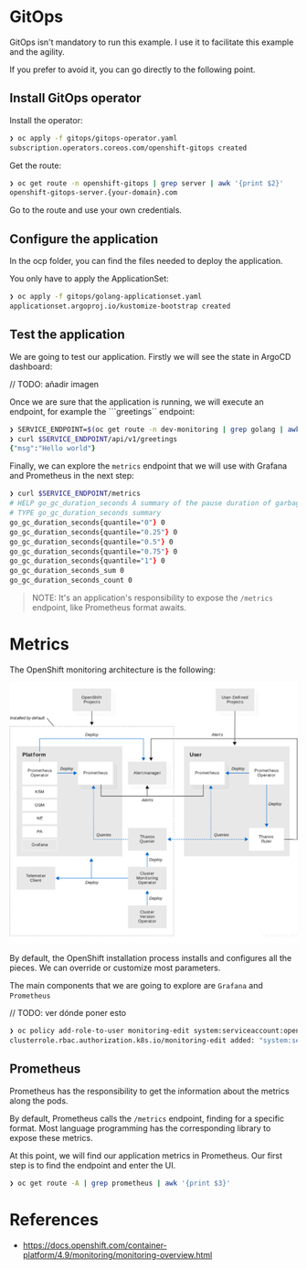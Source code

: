 
# GitOps

GitOps isn't mandatory to run this example. I use it to facilitate this example and the agility.

If you prefer to avoid it, you can go directly to the following point.

## Install GitOps operator

Install the operator:

```zsh
❯ oc apply -f gitops/gitops-operator.yaml
subscription.operators.coreos.com/openshift-gitops created
```

Get the route:

```zsh
❯ oc get route -n openshift-gitops | grep server | awk '{print $2}'
openshift-gitops-server.{your-domain}.com
```

Go to the route and use your own credentials.

## Configure the application

In the ocp folder, you can find the files needed to deploy the application. 

You only have to apply the ApplicationSet:

```zsh
❯ oc apply -f gitops/golang-applicationset.yaml
applicationset.argoproj.io/kustomize-bootstrap created
```

## Test the application

We are going to test our application. Firstly we will see the state in ArgoCD dashboard:

// TODO: añadir imagen

Once we are sure that the application is running, we will execute an endpoint, for example the ```greetings`` endpoint:

```zsh
❯ SERVICE_ENDPOINT=$(oc get route -n dev-monitoring | grep golang | awk '{print $2}')
❯ curl $SERVICE_ENDPOINT/api/v1/greetings
{"msg":"Hello world"}
```

Finally, we can explore the ```metrics``` endpoint that we will use with Grafana and Prometheus in the next step:

```zsh
❯ curl $SERVICE_ENDPOINT/metrics 
# HELP go_gc_duration_seconds A summary of the pause duration of garbage collection cycles.
# TYPE go_gc_duration_seconds summary
go_gc_duration_seconds{quantile="0"} 0
go_gc_duration_seconds{quantile="0.25"} 0
go_gc_duration_seconds{quantile="0.5"} 0
go_gc_duration_seconds{quantile="0.75"} 0
go_gc_duration_seconds{quantile="1"} 0
go_gc_duration_seconds_sum 0
go_gc_duration_seconds_count 0
```

> NOTE: It's an application's responsibility to expose the ```/metrics``` endpoint, like Prometheus format awaits.

# Metrics

The OpenShift monitoring architecture is the following:

![OCP Monitoring overview](images/ocp-monitoring.svg)

By default, the OpenShift installation process installs and configures all the pieces. We can override or customize most parameters.

The main components that we are going to explore are ```Grafana``` and ```Prometheus```

// TODO: ver dónde poner esto
```zsh
❯ oc policy add-role-to-user monitoring-edit system:serviceaccount:openshift-gitops:openshift-gitops-argocd-application-controller -n dev-monitoring
clusterrole.rbac.authorization.k8s.io/monitoring-edit added: "system:serviceaccount:openshift-gitops:openshift-gitops-argocd-application-controller"
```

## Prometheus

Prometheus has the responsibility to get the information about the metrics along the pods.

By default, Prometheus calls the ```/metrics``` endpoint, finding for a specific format. Most language programming has the corresponding library to expose these metrics.

At this point, we will find our application metrics in Prometheus. Our first step is to find the endpoint and enter the UI. 

```zsh
❯ oc get route -A | grep prometheus | awk '{print $3}'
```



# References
- https://docs.openshift.com/container-platform/4.9/monitoring/monitoring-overview.html